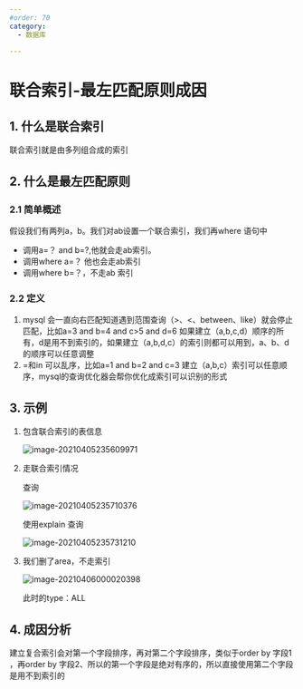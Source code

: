 ```yaml
---
#order: 70
category:
  - 数据库

---
```


# 联合索引-最左匹配原则成因

## 1. 什么是联合索引

联合索引就是由多列组合成的索引

## 2. 什么是最左匹配原则

### 2.1 简单概述

假设我们有两列a，b。我们对ab设置一个联合索引，我们再where 语句中

- 调用a=？ and b=?,他就会走ab索引。
- 调用where a=？ 他也会走ab索引
- 调用where b=？，不走ab 索引

### 2.2 定义

1. mysql 会一直向右匹配知道遇到范围查询（>、<、between、like）就会停止匹配，比如a=3 and b=4 and c>5 and d=6 如果建立（a,b,c,d）顺序的所有，d是用不到索引的，如果建立（a,b,d,c）的索引则都可以用到，a、b、d的顺序可以任意调整
2. =和in 可以乱序，比如a=1 and b=2 and c=3 建立（a,b,c）索引可以任意顺序，mysql的查询优化器会帮你优化成索引可以识别的形式

## 3. 示例

1. 包含联合索引的表信息

   ![image-20210405235609971](https://abelsun-1256449468.cos.ap-beijing.myqcloud.com/image/image-20210405235609971.png)

2. 走联合索引情况

   查询

   ![image-20210405235710376](https://abelsun-1256449468.cos.ap-beijing.myqcloud.com/image/image-20210405235710376.png)

   使用explain 查询

   ![image-20210405235731210](https://abelsun-1256449468.cos.ap-beijing.myqcloud.com/image/image-20210405235731210.png)

3. 我们删了area，不走索引

   ![image-20210406000020398](https://abelsun-1256449468.cos.ap-beijing.myqcloud.com/image/image-20210406000020398.png)

   此时的type：ALL

## 4. 成因分析

建立复合索引会对第一个字段排序，再对第二个字段排序，类似于order by 字段1 ，再order by 字段2、所以的第一个字段是绝对有序的，所以直接使用第二个字段是用不到索引的

